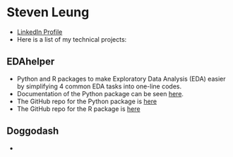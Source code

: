 # Steven Leung

- [LinkedIn Profile](https://www.linkedin.com/in/stevenleung08/)
- Here is a list of my technical projects:

## EDAhelper

- Python and R packages to make Exploratory Data Analysis (EDA) easier by simplifying 4 common EDA tasks into one-line codes.
- Documentation of the Python package can be seen [here](https://pypi.org/project/edahelper/).
- The GitHub repo for the Python package is [here](https://github.com/UBC-MDS/EDAhelper)
- The GitHub repo for the R package is [here](https://github.com/UBC-MDS/EDAhelperR)

## Doggodash

-

